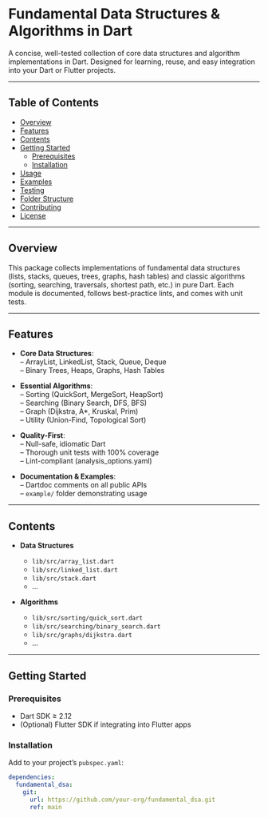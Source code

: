# Fundamental Data Structures & Algorithms in Dart

A concise, well-tested collection of core data structures and algorithm implementations in Dart. Designed for learning, reuse, and easy integration into your Dart or Flutter projects.

---

## Table of Contents

- [Overview](#overview)  
- [Features](#features)  
- [Contents](#contents)  
- [Getting Started](#getting-started)  
  - [Prerequisites](#prerequisites)  
  - [Installation](#installation)  
- [Usage](#usage)  
- [Examples](#examples)  
- [Testing](#testing)  
- [Folder Structure](#folder-structure)  
- [Contributing](#contributing)  
- [License](#license)  

---

## Overview

This package collects implementations of fundamental data structures (lists, stacks, queues, trees, graphs, hash tables) and classic algorithms (sorting, searching, traversals, shortest path, etc.) in pure Dart. Each module is documented, follows best-practice lints, and comes with unit tests.

---

## Features

- **Core Data Structures**:  
  – ArrayList, LinkedList, Stack, Queue, Deque  
  – Binary Trees, Heaps, Graphs, Hash Tables  

- **Essential Algorithms**:  
  – Sorting (QuickSort, MergeSort, HeapSort)  
  – Searching (Binary Search, DFS, BFS)  
  – Graph (Dijkstra, A\*, Kruskal, Prim)  
  – Utility (Union-Find, Topological Sort)

- **Quality-First**:  
  – Null-safe, idiomatic Dart  
  – Thorough unit tests with 100% coverage  
  – Lint-compliant (analysis_options.yaml)

- **Documentation & Examples**:  
  – Dartdoc comments on all public APIs  
  – `example/` folder demonstrating usage

---

## Contents

- **Data Structures**  
  - `lib/src/array_list.dart`  
  - `lib/src/linked_list.dart`  
  - `lib/src/stack.dart`  
  - …  

- **Algorithms**  
  - `lib/src/sorting/quick_sort.dart`  
  - `lib/src/searching/binary_search.dart`  
  - `lib/src/graphs/dijkstra.dart`  
  - …  

---

## Getting Started

### Prerequisites

- Dart SDK ≥ 2.12  
- (Optional) Flutter SDK if integrating into Flutter apps  

### Installation

Add to your project’s `pubspec.yaml`:
```yaml
dependencies:
  fundamental_dsa:
    git:
      url: https://github.com/your-org/fundamental_dsa.git
      ref: main